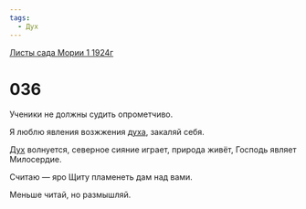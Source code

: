 ```yaml
---
tags:
  - Дух
---
```


[Листы сада Мории 1 1924г](/agni/1924)

# 036
Ученики не должны судить опрометчиво.   

Я люблю явления возжжения [духа](/tag/#[Дух](/tag/#Дух)), закаляй себя.   

[Дух](/tag/#Дух) волнуется, северное сияние играет, природа живёт, Господь являет Милосердие.   

Считаю — яро Щиту пламенеть дам над вами.   

Меньше читай, но размышляй.   

